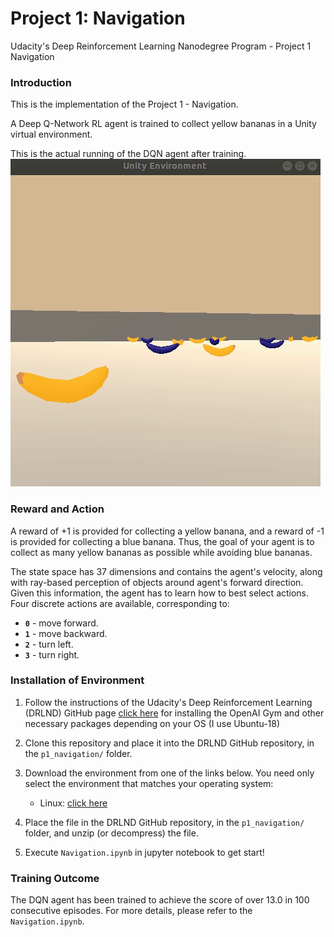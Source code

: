 # Project 1: Navigation
Udacity's Deep Reinforcement Learning Nanodegree Program - Project 1 Navigation


[//]: # (Image References)

[image1]: img/banana.gif "Trained Agent using Deeep Q-Network (DQN)"



### Introduction

This is the implementation of the Project 1 - Navigation. 

A Deep Q-Network RL agent is trained to collect yellow bananas in a Unity virtual environment.

This is the actual running of the DQN agent after training.
![Trained DQN Agent][image1]

### Reward and Action

A reward of +1 is provided for collecting a yellow banana, and a reward of -1 is provided for collecting a blue banana.  Thus, the goal of your agent is to collect as many yellow bananas as possible while avoiding blue bananas.  

The state space has 37 dimensions and contains the agent's velocity, along with ray-based perception of objects around agent's forward direction.  Given this information, the agent has to learn how to best select actions.  Four discrete actions are available, corresponding to:
- **`0`** - move forward.
- **`1`** - move backward.
- **`2`** - turn left.
- **`3`** - turn right.

### Installation of Environment

1. Follow the instructions of the Udacity's Deep Reinforcement Learning (DRLND) GitHub page [click here](https://github.com/udacity/deep-reinforcement-learning) for installing the OpenAI Gym and other necessary packages depending on your OS (I use Ubuntu-18)

2. Clone this repository and place it into the DRLND GitHub repository, in the `p1_navigation/` folder.

3. Download the environment from one of the links below.  You need only select the environment that matches your operating system:
    - Linux: [click here](https://s3-us-west-1.amazonaws.com/udacity-drlnd/P1/Banana/Banana_Linux.zip)

4. Place the file in the DRLND GitHub repository, in the `p1_navigation/` folder, and unzip (or decompress) the file. 

5. Execute `Navigation.ipynb` in jupyter notebook to get start!

### Training Outcome

The DQN agent has been trained to achieve the score of over 13.0 in 100 consecutive episodes. For more details, please refer to the `Navigation.ipynb`.
